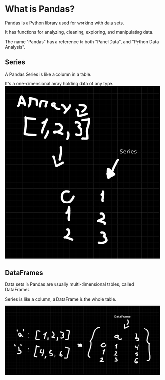 # What is Pandas?

Pandas is a Python library used for working with data sets.

It has functions for analyzing, cleaning, exploring, and manipulating data.

The name "Pandas" has a reference to both "Panel Data", and "Python Data Analysis".

## Series

A Pandas Series is like a column in a table.

It's a one-dimensional array holding data of any type.
![Series](../imgs/image.png)

## DataFrames
Data sets in Pandas are usually multi-dimensional tables, called DataFrames.

Series is like a column, a DataFrame is the whole table.

![DataFrame](../imgs/image2.png)